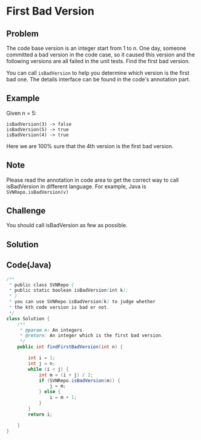 First Bad Version
===

Problem
-------

The code base version is an integer start from 1 to n. One day, someone committed a bad version in the code case, so it caused this version and the following versions are all failed in the unit tests. Find the first bad version.

You can call ``isBadVersion`` to help you determine which version is the first bad one. The details interface can be found in the code's annotation part.

Example
-------

Given n = 5:

    isBadVersion(3) -> false
    isBadVersion(5) -> true
    isBadVersion(4) -> true

Here we are 100% sure that the 4th version is the first bad version.

Note
----

Please read the annotation in code area to get the correct way to call isBadVersion in different language. For example, Java is ``SVNRepo.isBadVersion(v)``

Challenge
---------

You should call isBadVersion as few as possible.

Solution
--------



Code(Java)
----------

```java
/**
 * public class SVNRepo {
 * public static boolean isBadVersion(int k);
 * }
 * you can use SVNRepo.isBadVersion(k) to judge whether
 * the kth code version is bad or not.
 */
class Solution {
    /**
     * @param n: An integers.
     * @return: An integer which is the first bad version.
     */
    public int findFirstBadVersion(int n) {

        int i = 1;
        int j = n;
        while (i < j) {
            int m = (i + j) / 2;
            if (SVNRepo.isBadVersion(m)) {
                j = m;
            } else {
                i = m + 1;
            }
        }
        return i;

    }
}

```